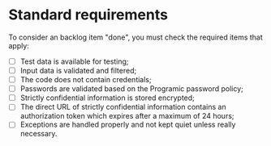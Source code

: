 # Standard requirements
To consider an backlog item "done", you must check the required items that apply:


- [ ] Test data is available for testing;
- [ ] Input data is validated and filtered;
- [ ] The code does not contain credentials;
- [ ] Passwords are validated based on the Programic password policy;
- [ ] Strictly confidential information is stored encrypted;
- [ ] The direct URL of strictly confidential information contains an authorization token which expires after a maximum of 24 hours;
- [ ] Exceptions are handled properly and not kept quiet unless really necessary.